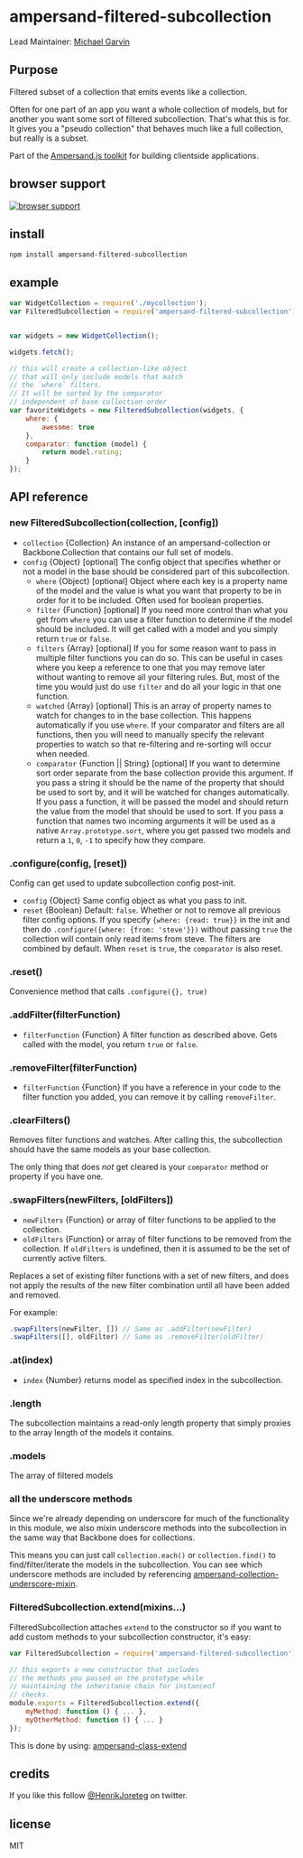 # ampersand-filtered-subcollection

Lead Maintainer: [Michael Garvin](https://github.com/wraithgar)

## Purpose

Filtered subset of a collection that emits events like a collection.

Often for one part of an app you want a whole collection of models, but for another you want some sort of filtered subcollection. That's what this is for. It gives you a "pseudo collection" that behaves much like a full collection, but really is a subset.

<!-- starthide -->
Part of the [Ampersand.js toolkit](http://ampersandjs.com) for building clientside applications.
<!-- endhide -->

## browser support

[![browser support](https://ci.testling.com/ampersandjs/ampersand-filtered-subcollection.png)
](https://ci.testling.com/ampersandjs/ampersand-filtered-subcollection)

## install

```
npm install ampersand-filtered-subcollection
```

## example

```javascript
var WidgetCollection = require('./mycollection');
var FilteredSubcollection = require('ampersand-filtered-subcollection');


var widgets = new WidgetCollection();

widgets.fetch();

// this will create a collection-like object
// that will only include models that match
// the `where` filters.
// It will be sorted by the comparator
// independent of base collection order
var favoriteWidgets = new FilteredSubcollection(widgets, {
    where: {
        awesome: true
    },
    comparator: function (model) {
        return model.rating;
    }
});
```

## API reference

### new FilteredSubcollection(collection, [config])

* `collection` {Collection} An instance of an ampersand-collection or Backbone.Collection that contains our full set of models.
* `config` {Object} [optional] The config object that specifies whether or not a model in the base should be considered part of this subcollection.
    * `where` {Object} [optional] Object where each key is a property name of the model and the value is what you want that property to be in order for it to be included. Often used for boolean properties.
    * `filter` {Function} [optional] If you need more control than what you get from `where` you can use a filter function to determine if the model should be included. It will get called with a model and you simply return `true` or `false`.
    * `filters` {Array} [optional] If you for some reason want to pass in multiple filter functions you can do so. This can be useful in cases where you keep a reference to one that you may remove later without wanting to remove all your filtering rules. But, most of the time you would just do use `filter` and do all your logic in that one function.
    * `watched` {Array} [optional] This is an array of property names to watch for changes to in the base collection. This happens automatically if you use `where`. If your comparator and filters are all functions, then you will need to manually specify the relevant properties to watch so that re-filtering and re-sorting will occur when needed.
    * `comparator` {Function || String} [optional] If you want to determine sort order separate from the base collection provide this argument. If you pass a string it should be the name of the property that should be used to sort by, and it will be watched for changes automatically. If you pass a function, it will be passed the model and should return the value from the model that should be used to sort. If you pass a function that names two incoming arguments it will be used as a native `Array.prototype.sort`, where you get passed two models and return a `1`, `0`, `-1` to specify how they compare.

### .configure(config, [reset])

Config can get used to update subcollection config post-init.

* `config` {Object} Same config object as what you pass to init.
* `reset` {Boolean} Default: `false`. Whether or not to remove all previous filter config options. If you specify `{where: {read: true}}` in the init and then do `.configure({where: {from: 'steve'}})` without passing `true` the collection will contain only read items from steve. The filters are combined by default. When `reset` is `true`, the `comparator` is also reset.

### .reset()

Convenience method that calls `.configure({}, true)`

### .addFilter(filterFunction)

* `filterFunction` {Function} A filter function as described above. Gets called with the model, you return `true` or `false`.

### .removeFilter(filterFunction)

* `filterFunction` {Function} If you have a reference in your code to the filter function you added, you can remove it by calling `removeFilter`.

### .clearFilters()

Removes filter functions and watches. After calling this, the subcollection should have the same models as your base collection.

The only thing that does *not* get cleared is your `comparator` method or property if you have one.

### .swapFilters(newFilters, [oldFilters])

* `newFilters` {Function} or array of filter functions to be applied to the collection.
* `oldFilters` {Function} or array of filter functions to be removed from the collection. If `oldFilters` is undefined, then it is assumed to be the set of currently active filters.

Replaces a set of existing filter functions with a set of new filters, and does not apply the results of the new filter combination until all have been added and removed.

For example:

```javascript
.swapFilters(newFilter, []) // Same as .addFilter(newFilter)
.swapFilters([], oldFilter) // Same as .removeFilter(oldFilter)
```


### .at(index)

* `index` {Number} returns model as specified index in the subcollection.

### .length

The subcollection maintains a read-only length property that simply proxies to the array length of the models it contains.

### .models

The array of filtered models

### all the underscore methods

Since we're already depending on underscore for much of the functionality in this module, we also mixin underscore methods into the subcollection in the same way that Backbone does for collections.

This means you can just call `collection.each()` or `collection.find()` to find/filter/iterate the models in the subcollection. You can see which underscore methods are included by referencing [ampersand-collection-underscore-mixin](https://github.com/AmpersandJS/ampersand-collection-underscore-mixin).

### FilteredSubcollection.extend(mixins...)

FilteredSubcollection attaches `extend` to the constructor so if you want to add custom methods to your subcollection constructor, it's easy:

```javascript
var FilteredSubcollection = require('ampersand-filtered-subcollection');

// this exports a new constructor that includes
// the methods you passed on the prototype while
// maintaining the inheritance chain for instanceof
// checks.
module.exports = FilteredSubcollection.extend({
    myMethod: function () { ... },
    myOtherMethod: function () { ... }
});
```

This is done by using: [ampersand-class-extend](https://github.com/AmpersandJS/ampersand-class-extend)

## credits

If you like this follow [@HenrikJoreteg](http://twitter.com/henrikjoreteg) on twitter.

## license

MIT
